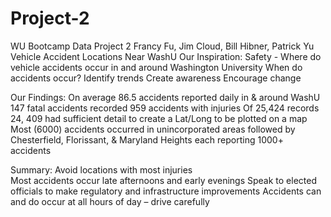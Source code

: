 # Project-2
WU Bootcamp Data Project 2
Francy Fu, Jim Cloud, Bill Hibner, Patrick Yu
Vehicle Accident Locations Near WashU
Our Inspiration:
Safety - Where do vehicle accidents occur in and around Washington University 
When do accidents occur?
Identify trends
Create awareness
Encourage change

Our Findings:
On average 86.5 accidents reported daily in & around WashU
147 fatal accidents recorded
959 accidents with injuries
Of 25,424 records 24, 409 had sufficient detail to create a Lat/Long to be plotted on a map
Most (6000) accidents occurred in unincorporated areas followed by Chesterfield, Florissant, & Maryland Heights each reporting 1000+ accidents

Summary:
Avoid locations with most injuries  
Most accidents occur late afternoons and early evenings 
Speak to elected officials to make regulatory and infrastructure improvements
Accidents can and do occur at all hours of day – drive carefully
